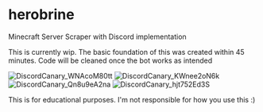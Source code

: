 # herobrine
Minecraft Server Scraper with Discord implementation

This is currently wip. The basic foundation of this was created within 45 minutes. Code will be cleaned once the bot works as intended

![DiscordCanary_WNAcoM80tt](https://github.com/faderzz/herobrine/assets/58748338/d64417b5-d142-4166-9ba8-eb55d87d00f8)
![DiscordCanary_KWnee2oN6k](https://github.com/faderzz/herobrine/assets/58748338/d36aa494-dade-41da-9e7b-e458094246a1)
![DiscordCanary_Qn8u9eA2na](https://github.com/faderzz/herobrine/assets/58748338/b9c5f092-7748-4cfc-a5d5-dd03ae14cfb0)
![DiscordCanary_hjt752Ed3S](https://github.com/faderzz/herobrine/assets/58748338/cb77cde7-db1c-4716-bd4a-4ec20a18af3a)

This is for educational purposes. I'm not responsible for how you use this :)
